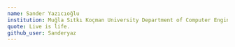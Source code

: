 ```yaml
---
name: Sander Yazıcıoğlu
institution: Muğla Sıtkı Koçman University Department of Computer Engineering
quote: Live is life.
github_user: Sanderyaz
---
```

